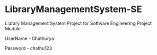 # LibraryManagementSystem-SE
Library Management System Project for Software Engineering Project Module

UserName - Chathurya

Password - chathu123
